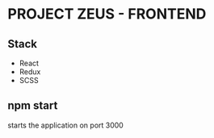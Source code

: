 # PROJECT ZEUS - FRONTEND

## Stack

- React
- Redux
- SCSS

## npm start

starts the application on port 3000
